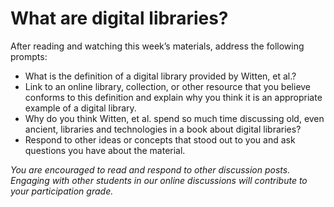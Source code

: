 # What are digital libraries?

After reading and watching this week’s materials, address the following prompts:

- What is the definition of a digital library provided by Witten, et al.?
- Link to an online library, collection, or other resource that you believe conforms to this definition and explain why you think it is an appropriate example of a digital library.
- Why do you think Witten, et al. spend so much time discussing old, even ancient, libraries and technologies in a book about digital libraries?
- Respond to other ideas or concepts that stood out to you and ask questions you have about the material.

_You are encouraged to read and respond to other discussion posts. Engaging with other students in our online discussions will contribute to your participation grade._